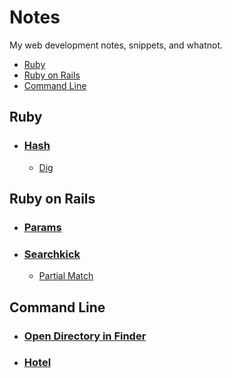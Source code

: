 # Notes

My web development notes, snippets, and whatnot.

* [Ruby](#ruby)
* [Ruby on Rails](#ruby-on-rails)
* [Command Line](#command-line)

## Ruby

* ### [Hash](ruby/hash.md)

  * [Dig](ruby/hash.md#dig)

## Ruby on Rails

* ### [Params](rails/params.md)
* ### [Searchkick](rails/searchkick.md)

  * [Partial Match](rails/searchkick.md#partial-match)

## Command Line

* ### [Open Directory in Finder](command-line.md#open-directory-in-finder)
* ### [Hotel](command-line.md#hotel)



